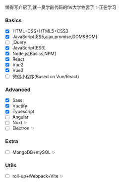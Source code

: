 懒得写介绍了,就一臭学敲代码的fw大学牲罢了
✨正在学习
### Basics
- [x] HTML+CSS+HTML5+CSS3
- [x] JavaScript[ES5,ajax,promise,DOM&BOM]
- [ ] jQuery
- [x] JavaScript[ES6]
- [x] Node.js[Basics,NPM]
- [x] React 
- [x] Vue2
- [x] Vue3 
- [ ] 微信小程序(Based on Vue/React)
### Advanced
- [x] Sass 
- [x] Vuetify 
- [x] Typescript 
- [ ] Angular
- [ ] Nuxt ✨
- [ ] Electron ✨
### Extra
- [ ] MongoDB+mySQL ✨
### Utils
- [ ] roll-up+Webpack+Vite ✨

